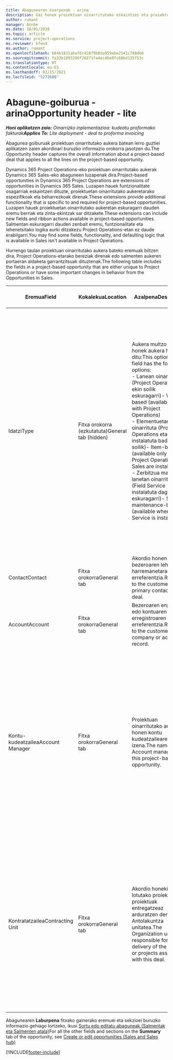 ```yaml
---
title: Abagunearen ezarpenak - arina
description: Gai honek proiektuan oinarritutako eskaintzei eta proiektuetan oinarritutako aukera lerroei buruzko informazioa eskaintzen du.
author: rumant
manager: Annbe
ms.date: 10/01/2020
ms.topic: article
ms.service: project-operations
ms.reviewer: kfend
ms.author: rumant
ms.openlocfilehash: b84b1831abaf6c428f9b8da959abe2541c788db6
ms.sourcegitcommit: fa32b1893286f20271fa4ec4be8fc68bd135f53c
ms.translationtype: HT
ms.contentlocale: eu-ES
ms.lasthandoff: 02/15/2021
ms.locfileid: "5272688"
---
```

# <a name="opportunity-header---lite"></a><span data-ttu-id="c997b-103">Abagune-goiburua - arina</span><span class="sxs-lookup"><span data-stu-id="c997b-103">Opportunity header - lite</span></span>

<span data-ttu-id="c997b-104">_**Honi aplikatzen zaio:** Oinarrizko inplementazioa: kudeatu proformako fakturak_</span><span class="sxs-lookup"><span data-stu-id="c997b-104">_**Applies To:** Lite deployment - deal to proforma invoicing_</span></span>

<span data-ttu-id="c997b-105">Abagunea goiburuak proiektuan oinarritutako aukera batean lerro guztiei aplikatzen zaien akordioari buruzko informazio orokorra jasotzen du.</span><span class="sxs-lookup"><span data-stu-id="c997b-105">The Opportunity header captures the overall information about a project-based deal that applies to all the lines on the project-based opportunity.</span></span>

<span data-ttu-id="c997b-106">Dynamics 365 Project Operations-eko proiektuan oinarritutako aukerak Dynamics 365 Sales-eko abaguneen luzapenak dira.</span><span class="sxs-lookup"><span data-stu-id="c997b-106">Project-based opportunities in Dynamics 365 Project Operations are extensions of opportunities in Dynamics 365 Sales.</span></span> <span data-ttu-id="c997b-107">Luzapen hauek funtzionalitate osagarriak eskaintzen dituzte, proiektuetan oinarritutako aukeretarako espezifikoak eta beharrezkoak direnak.</span><span class="sxs-lookup"><span data-stu-id="c997b-107">These extensions provide additional functionality that is specific to and required for project-based opportunities.</span></span> <span data-ttu-id="c997b-108">Luzapen hauek proiektuetan oinarritutako aukeretan eskuragarri dauden eremu berriak eta zinta-ekintzak sar ditzakete.</span><span class="sxs-lookup"><span data-stu-id="c997b-108">These extensions can include new fields and ribbon actions available in project-based opportunities.</span></span> <span data-ttu-id="c997b-109">Salmentan eskuragarri dauden zenbait eremu, funtzionalitate eta lehenetsitako logika aurki ditzakezu Project Operations-etan ez daude erabilgarri.</span><span class="sxs-lookup"><span data-stu-id="c997b-109">You may find some fields, functionality, and defaulting logic that is available in Sales isn't available in Project Operations.</span></span>

<span data-ttu-id="c997b-110">Hurrengo taulan proiektuan oinarritutako aukera bateko eremuak biltzen dira, Project Operations-etarako bereziak direnak edo salmenten aukeren portaeran aldaketa garrantzitsuak dituztenak.</span><span class="sxs-lookup"><span data-stu-id="c997b-110">The following table includes the fields in a project-based opportunity that are either unique to Project Operations or have some important changes in behavior from the Opportunities in Sales.</span></span>

| <span data-ttu-id="c997b-111">**Eremua**</span><span class="sxs-lookup"><span data-stu-id="c997b-111">**Field**</span></span> | <span data-ttu-id="c997b-112">**Kokalekua**</span><span class="sxs-lookup"><span data-stu-id="c997b-112">**Location**</span></span> | <span data-ttu-id="c997b-113">**Azalpena**</span><span class="sxs-lookup"><span data-stu-id="c997b-113">**Description**</span></span> | <span data-ttu-id="c997b-114">**Downstream eragina**</span><span class="sxs-lookup"><span data-stu-id="c997b-114">**Downstream impact**</span></span> |
| --- | --- | --- | --- |
| <span data-ttu-id="c997b-115">Idatzi</span><span class="sxs-lookup"><span data-stu-id="c997b-115">Type</span></span> | <span data-ttu-id="c997b-116">Fitxa orokorra (ezkutatuta)</span><span class="sxs-lookup"><span data-stu-id="c997b-116">General tab (hidden)</span></span> | <span data-ttu-id="c997b-117">Aukera multzo eremu honek aukera hauek ditu:</span><span class="sxs-lookup"><span data-stu-id="c997b-117">This option set field has the following options:</span></span></br><span data-ttu-id="c997b-118">- Lanean oinarrituta (Project Operations-ekin soilik eskuragarri)</span><span class="sxs-lookup"><span data-stu-id="c997b-118">- Work-based (available only with Project Operations)</span></span></br><span data-ttu-id="c997b-119">- Elementuetan oinarrituta (Project Operations eta Sales instalatuta badituzu soilik)</span><span class="sxs-lookup"><span data-stu-id="c997b-119">- Item-based (available only when Project Operations and Sales are installed)</span></span></br><span data-ttu-id="c997b-120">- Zerbitzua mantentze lanetan oinarrituta (Field Service instalatuta dagoenean eskuragarri)</span><span class="sxs-lookup"><span data-stu-id="c997b-120">- Service maintenance-based (available when Field Service is installed)</span></span> | <span data-ttu-id="c997b-121">Project Operations erabiltzen duzunean, eremuaren balio hau automatikoki ezartzen da **Lanean oinarrituta** Abagunea proiektuan oinarrituta sailkatzen duena.</span><span class="sxs-lookup"><span data-stu-id="c997b-121">When you use Project Operations, this field value is automatically set to **Work-based** which classifies the Opportunity as project-based.</span></span> <span data-ttu-id="c997b-122">Abagunea proiektuan oinarrituta egon beharko litzateke akordio honetarako salmenta prozesuan proiektuaren berariazko luzapen eta funtzionalitate guztiak ahalbidetzeko.</span><span class="sxs-lookup"><span data-stu-id="c997b-122">An Opportunity should be project-based to enable all project-specific extensions and functionality in the downstream sales process for this deal.</span></span> |
| <span data-ttu-id="c997b-123">Contact</span><span class="sxs-lookup"><span data-stu-id="c997b-123">Contact</span></span> | <span data-ttu-id="c997b-124">Fitxa orokorra</span><span class="sxs-lookup"><span data-stu-id="c997b-124">General tab</span></span> | <span data-ttu-id="c997b-125">Akordio honen bezeroaren lehen harremanetarako erreferentzia.</span><span class="sxs-lookup"><span data-stu-id="c997b-125">Reference to the customer's primary contact for this deal.</span></span> | |
| <span data-ttu-id="c997b-126">Account</span><span class="sxs-lookup"><span data-stu-id="c997b-126">Account</span></span> | <span data-ttu-id="c997b-127">Fitxa orokorra</span><span class="sxs-lookup"><span data-stu-id="c997b-127">General tab</span></span> | <span data-ttu-id="c997b-128">Bezeroaren enpresaren edo kontuaren erregistroaren erreferentzia.</span><span class="sxs-lookup"><span data-stu-id="c997b-128">Reference to the customer's company or account record.</span></span> | |
| <span data-ttu-id="c997b-129">Kontu-kudeatzailea</span><span class="sxs-lookup"><span data-stu-id="c997b-129">Account Manager</span></span> | <span data-ttu-id="c997b-130">Fitxa orokorra</span><span class="sxs-lookup"><span data-stu-id="c997b-130">General tab</span></span> | <span data-ttu-id="c997b-131">Proiektuan oinarritutako aukera honen kontu kudeatzailearen izena.</span><span class="sxs-lookup"><span data-stu-id="c997b-131">The name of the Account manager for this project-based opportunity.</span></span> | <span data-ttu-id="c997b-132">Kontuaren kudeatzailea bezeroarekin harremana kudeatzeaz arduratzen da proiektu hau burutu bitartean.</span><span class="sxs-lookup"><span data-stu-id="c997b-132">The Account manager is responsible for managing the relationship with the customer through the completion of this project.</span></span> <span data-ttu-id="c997b-133">Kontuaren kudeatzaileari lotuta dagoen baliabide erreserbagarrien erregistroan oinarrituta, kontratazio unitatea lehenetsita dago.</span><span class="sxs-lookup"><span data-stu-id="c997b-133">Based on the bookable resource record tied to the Account manager, the contracting unit is defaulted.</span></span> |
| <span data-ttu-id="c997b-134">Kontratatzailea</span><span class="sxs-lookup"><span data-stu-id="c997b-134">Contracting Unit</span></span> | <span data-ttu-id="c997b-135">Fitxa orokorra</span><span class="sxs-lookup"><span data-stu-id="c997b-135">General tab</span></span> | <span data-ttu-id="c997b-136">Akordio honekin lotutako proiektua edo proiektuak entregatzeaz arduratzen den Antolakuntza unitatea.</span><span class="sxs-lookup"><span data-stu-id="c997b-136">The Organization unit that is responsible for the delivery of the project or projects associated with this deal.</span></span> | <span data-ttu-id="c997b-137">Kontratazio unitatea akordioa itxi ondoren proiektuak osatuko dituen enpresaren banaketa da.</span><span class="sxs-lookup"><span data-stu-id="c997b-137">The contracting unit is the division of the company that will complete the project(s) after the deal is closed.</span></span> <span data-ttu-id="c997b-138">Kontratazio unitate guztiek moneta bat dute, eta moneta hori proiektuan zehar egindako kostu estimatuen eta benetakoen berri emateko erabiltzen da.</span><span class="sxs-lookup"><span data-stu-id="c997b-138">Every contracting unit has a currency, and this currency is used to report estimated and actual costs incurred during the project.</span></span> |

<span data-ttu-id="c997b-139">Abagunearen **Laburpena** fitxako gainerako eremuei eta sekzioei buruzko informazio gehiago lortzeko, ikusi [Sortu edo editatu abaguneak (Salmentak eta Salmenten atala)](https://docs.microsoft.com/dynamics365/sales-enterprise/create-edit-opportunity-sales)</span><span class="sxs-lookup"><span data-stu-id="c997b-139">For all the other fields and sections on the **Summary** tab of the opportunity, see [Create or edit opportunities (Sales and Sales hub)](https://docs.microsoft.com/dynamics365/sales-enterprise/create-edit-opportunity-sales)</span></span>


[!INCLUDE[footer-include](../../includes/footer-banner.md)]
